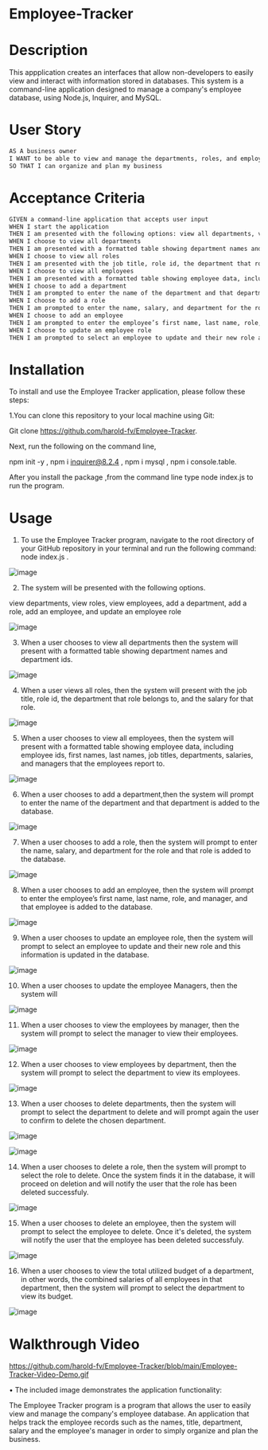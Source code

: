 # Employee-Tracker

# Description
This appplication creates an interfaces that allow non-developers to easily view and interact with information stored in databases. This system is a command-line application designed to manage a company's employee database, using Node.js, Inquirer, and MySQL.

# User Story

```md
AS A business owner
I WANT to be able to view and manage the departments, roles, and employees in my company
SO THAT I can organize and plan my business
```

# Acceptance Criteria

```md
GIVEN a command-line application that accepts user input
WHEN I start the application
THEN I am presented with the following options: view all departments, view all roles, view all employees, add a department, add a role, add an employee, and update an employee role
WHEN I choose to view all departments
THEN I am presented with a formatted table showing department names and department ids
WHEN I choose to view all roles
THEN I am presented with the job title, role id, the department that role belongs to, and the salary for that role
WHEN I choose to view all employees
THEN I am presented with a formatted table showing employee data, including employee ids, first names, last names, job titles, departments, salaries, and managers that the employees report to
WHEN I choose to add a department
THEN I am prompted to enter the name of the department and that department is added to the database
WHEN I choose to add a role
THEN I am prompted to enter the name, salary, and department for the role and that role is added to the database
WHEN I choose to add an employee
THEN I am prompted to enter the employee’s first name, last name, role, and manager, and that employee is added to the database
WHEN I choose to update an employee role
THEN I am prompted to select an employee to update and their new role and this information is updated in the database 
```


# Installation

To install and use the Employee Tracker application, please follow these steps:

1.You can clone this repository to your local machine using Git:

Git clone https://github.com/harold-fv/Employee-Tracker.

Next, run the following on the command line, 

npm init -y ,
npm i inquirer@8.2.4 ,
npm i mysql ,
npm i console.table.

After you install the package ,from the command line type node index.js to run the program.

# Usage

1. To use the Employee Tracker program, navigate to the root directory of your GitHub repository in your terminal and run the following command: node index.js .

![image](https://user-images.githubusercontent.com/120603153/232168315-f303ebc8-57c1-4d66-a73f-7ed245f596ec.png)

2. The system will be presented with the following options.

view departments, 
view roles, 
view employees,
add a department, 
add a role, 
add an employee, 
and update an employee role

![image](https://user-images.githubusercontent.com/120603153/232168359-0fdb8d8c-0d64-4591-b16d-f1335b1c38e7.png)

3. When a user chooses to view all departments then the system will  present with a formatted table showing department names and department ids.

![image](https://user-images.githubusercontent.com/120603153/232170081-6498de2f-d3ec-4a64-b861-edea7ab817ce.png)

4. When a user views all roles, then the system will present with the job title, role id, the department that role belongs to, and the salary for that role.

![image](https://user-images.githubusercontent.com/120603153/232170156-c2c007c8-9588-46b0-b69d-e5c717ad7835.png)

5. When a user chooses to view all employees, then the system will present with a formatted table showing employee data, including employee ids, first names, last names, job titles, departments, salaries, and managers that the employees report to.

![image](https://user-images.githubusercontent.com/120603153/232170196-d6524f98-f3a5-4daf-8cea-b8473de285ea.png)

6. When a user chooses to add a department,then the system will prompt to enter the name of the department and that department is added to the database.

![image](https://user-images.githubusercontent.com/120603153/232170252-f94045fe-bd05-4630-abb8-b065bd486b6e.png)

7. When a user chooses to add a role, then the system will prompt to enter the name, salary, and department for the role and that role is added to the database.

![image](https://user-images.githubusercontent.com/120603153/232170346-61eea28b-cb95-4d09-a65e-ca92e5c13711.png)

8. When a user chooses to add an employee, then the system will prompt to enter the employee’s first name, last name, role, and manager, and that employee is added to the database.

![image](https://user-images.githubusercontent.com/120603153/232170401-bbcdb367-dc08-4cf6-a50e-05b7a753f209.png)

9. When a user chooses to update an employee role, then the system will prompt to select an employee to update and their new role and this information is updated in the database.

![image](https://user-images.githubusercontent.com/120603153/232170515-b7d7aa2d-dd86-4506-9138-e3088963eee3.png)

10. When a user chooses to update the employee Managers, then the system will 

![image](https://user-images.githubusercontent.com/120603153/232170594-8d28fc14-8048-4274-9183-a33b78021ed3.png)

11. When a user chooses to view the employees by manager, then the system will prompt to select the manager to view their employees.

![image](https://user-images.githubusercontent.com/120603153/232170767-d57032ea-8e34-4a9a-a000-985ad6f61a66.png)

12. When a user chooses to view employees by department, then the system will prompt to select the department to view its employees.

 ![image](https://user-images.githubusercontent.com/120603153/232170908-9de3bfcc-398d-4f3d-9b3d-a3fe3a73f444.png)

13. When a user chooses to delete departments, then the system will prompt to select the department to delete and will prompt again the user to confirm to delete the chosen department.

![image](https://user-images.githubusercontent.com/120603153/232171091-b93fd8c1-c081-4ee1-bb24-6027466378ed.png)

![image](https://user-images.githubusercontent.com/120603153/232171126-838849bc-b1ad-4738-adf1-e0856397f7b9.png)

14. When a user chooses to delete a role, then the system will prompt to select the role to delete. Once the system finds it in the database, it will proceed on deletion and will notify the user that the role has been deleted successfuly.

![image](https://user-images.githubusercontent.com/120603153/232171288-48b2c1a3-a43b-4b88-afa8-4b9699d2a538.png)

15. When a user chooses to delete an employee, then the system will prompt to select the employee to delete. Once it's deleted, the system will notify the user that the employee has been deleted successfuly.

![image](https://user-images.githubusercontent.com/120603153/232171464-c140ba4f-4908-45ca-b5f8-5e530bcd1a39.png)

16. When a user chooses to view the total utilized budget of a department, in other words, the combined salaries of all employees in that department, then the system will prompt to select the department to view its budget.

![image](https://user-images.githubusercontent.com/120603153/232171571-b859b0e7-433c-40d7-9243-2870aae348bc.png)

# Walkthrough Video
https://github.com/harold-fv/Employee-Tracker/blob/main/Employee-Tracker-Video-Demo.gif

• The included image demonstrates the application functionality:

The Employee Tracker program is a program that allows the user to easily view and manage the company's employee database. An application that helps track the employee records such as the names, title, department, salary and the employee's manager in order to simply organize and plan the business.